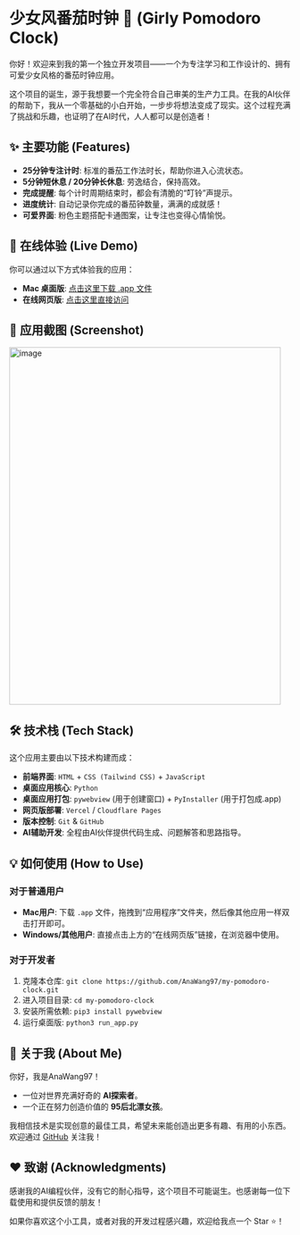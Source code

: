 # 少女风番茄时钟 🌸 (Girly Pomodoro Clock)

你好！欢迎来到我的第一个独立开发项目——一个为专注学习和工作设计的、拥有可爱少女风格的番茄时钟应用。

这个项目的诞生，源于我想要一个完全符合自己审美的生产力工具。在我的AI伙伴的帮助下，我从一个零基础的小白开始，一步步将想法变成了现实。这个过程充满了挑战和乐趣，也证明了在AI时代，人人都可以是创造者！

## ✨ 主要功能 (Features)

* **25分钟专注计时**: 标准的番茄工作法时长，帮助你进入心流状态。
* **5分钟短休息 / 20分钟长休息**: 劳逸结合，保持高效。
* **完成提醒**: 每个计时周期结束时，都会有清脆的“叮铃”声提示。
* **进度统计**: 自动记录你完成的番茄钟数量，满满的成就感！
* **可爱界面**: 粉色主题搭配卡通图案，让专注也变得心情愉悦。

## 🚀 在线体验 (Live Demo)

你可以通过以下方式体验我的应用：

* **Mac 桌面版**: [点击这里下载 .app 文件](https://github.com/AnaWang97/my-pomodoro-clock/releases/download/v1.0.0/default.zip)
* **在线网页版**: [点击这里直接访问](https://my-pomodoro-clock-mgi7.vercel.app/)

## 📸 应用截图 (Screenshot)

<img width="486" height="640" alt="image" src="https://github.com/user-attachments/assets/2841fd49-98e5-4032-abbd-17472519ce19" />


## 🛠️ 技术栈 (Tech Stack)

这个应用主要由以下技术构建而成：

* **前端界面**: `HTML` + `CSS (Tailwind CSS)` + `JavaScript`
* **桌面应用核心**: `Python`
* **桌面应用打包**: `pywebview` (用于创建窗口) + `PyInstaller` (用于打包成.app)
* **网页版部署**: `Vercel` / `Cloudflare Pages`
* **版本控制**: `Git` & `GitHub`
* **AI辅助开发**: 全程由AI伙伴提供代码生成、问题解答和思路指导。

## 💡 如何使用 (How to Use)

### 对于普通用户

* **Mac用户**: 下载 `.app` 文件，拖拽到“应用程序”文件夹，然后像其他应用一样双击打开即可。
* **Windows/其他用户**: 直接点击上方的“在线网页版”链接，在浏览器中使用。

### 对于开发者

1.  克隆本仓库: `git clone https://github.com/AnaWang97/my-pomodoro-clock.git`
2.  进入项目目录: `cd my-pomodoro-clock`
3.  安装所需依赖: `pip3 install pywebview`
4.  运行桌面版: `python3 run_app.py`

## 👤 关于我 (About Me)

你好，我是AnaWang97！

* 一位对世界充满好奇的 **AI探索者**。
* 一个正在努力创造价值的 **95后北漂女孩**。

我相信技术是实现创意的最佳工具，希望未来能创造出更多有趣、有用的小东西。欢迎通过 [GitHub](https://github.com/AnaWang97) 关注我！

## ❤️ 致谢 (Acknowledgments)

感谢我的AI编程伙伴，没有它的耐心指导，这个项目不可能诞生。也感谢每一位下载使用和提供反馈的朋友！

如果你喜欢这个小工具，或者对我的开发过程感兴趣，欢迎给我点一个 Star ⭐！
